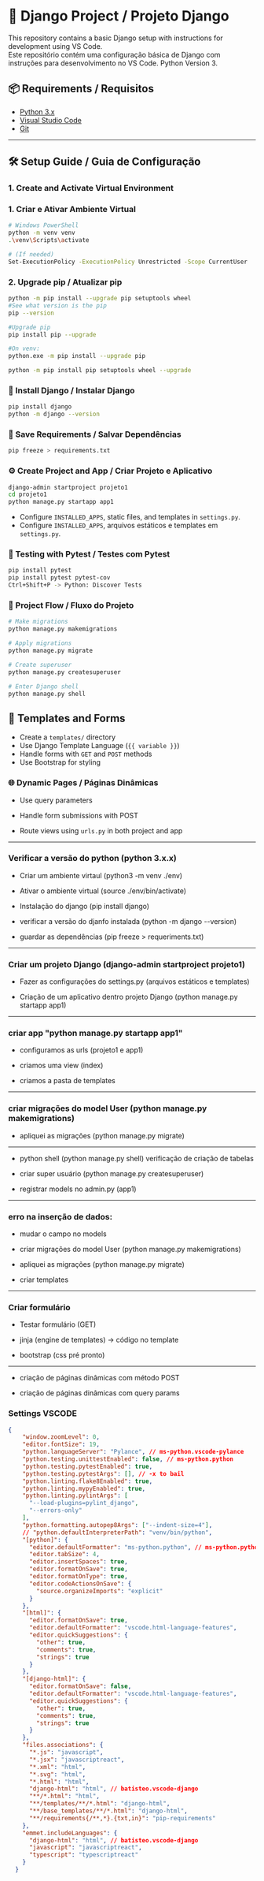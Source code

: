 # 🧱 Django Project / Projeto Django

This repository contains a basic Django setup with instructions for development using VS Code.  
Este repositório contém uma configuração básica de Django com instruções para desenvolvimento no VS Code.
Python Version 3.

## 📦 Requirements / Requisitos

- [Python 3.x](https://www.python.org/downloads/)
- [Visual Studio Code](https://code.visualstudio.com/download)
- [Git](https://git-scm.com/downloads)

---

## 🛠️ Setup Guide / Guia de Configuração

### 1. Create and Activate Virtual Environment  
### 1. Criar e Ativar Ambiente Virtual

```bash
# Windows PowerShell
python -m venv venv
.\venv\Scripts\activate
```
```bash
# (If needed)
Set-ExecutionPolicy -ExecutionPolicy Unrestricted -Scope CurrentUser
```

### 2. Upgrade pip / Atualizar pip
```bash
python -m pip install --upgrade pip setuptools wheel
#See what version is the pip
pip --version

#Upgrade pip
pip install pip --upgrade

#On venv:
python.exe -m pip install --upgrade pip

python -m pip install pip setuptools wheel --upgrade
```

### 🚀 Install Django / Instalar Django
```bash
pip install django
python -m django --version
```

### 📄 Save Requirements / Salvar Dependências
```bash
pip freeze > requirements.txt
```

### ⚙️ Create Project and App / Criar Projeto e Aplicativo
```bash
django-admin startproject projeto1
cd projeto1
python manage.py startapp app1
```
- Configure `INSTALLED_APPS`, static files, and templates in `settings.py`.
- Configure `INSTALLED_APPS`, arquivos estáticos e templates em `settings.py`.


### 🧪 Testing with Pytest / Testes com Pytest
```bash
pip install pytest
pip install pytest pytest-cov
Ctrl+Shift+P -> Python: Discover Tests
```

### 📂 Project Flow / Fluxo do Projeto

```bash
# Make migrations
python manage.py makemigrations

# Apply migrations
python manage.py migrate

# Create superuser
python manage.py createsuperuser

# Enter Django shell
python manage.py shell
```

## 🎨 Templates and Forms

- Create a `templates/` directory
- Use Django Template Language (`{{ variable }}`)
- Handle forms with `GET` and `POST` methods
- Use Bootstrap for styling

### 🌐 Dynamic Pages / Páginas Dinâmicas
- Use query parameters

- Handle form submissions with POST

- Route views using `urls.py` in both project and app


-----------------------------------------------------------------------------------
### Verificar a versão do python (python 3.x.x)

- Criar um ambiente virtaul (python3 -m venv ./env)

- Ativar o ambiente virtual (source ./env/bin/activate)

- Instalação do django (pip install django)

- verificar a versão do djanfo instalada (python -m django --version)

- guardar as dependências (pip freeze > requeriments.txt)
  
-----------------------------------------------------------------------------------

### Criar um projeto Django (django-admin startproject projeto1)

- Fazer as configurações do settings.py (arquivos estáticos e templates)

- Criação de um aplicativo dentro projeto Django (python manage.py startapp app1)

-----------------------------------------------------------------------------------

### criar app "python manage.py startapp app1"

- configuramos as urls (projeto1 e app1)

- criamos uma view (index)

- criamos a pasta de templates

-----------------------------------------------------------------------------------

### criar migrações do model User (python manage.py makemigrations)

- apliquei as migrações (python manage.py migrate)

-----------------------------------------------------------------------------------

- python shell (python manage.py shell) verificação de criação de tabelas

- criar super usuário (python manage.py createsuperuser)

- registrar models no admin.py (app1) 

-----------------------------------------------------------------------------------

### erro na inserção de dados:
  - mudar o campo no models 
  - criar migrações do model User (python manage.py makemigrations)
  - apliquei as migrações (python manage.py migrate)

 - criar templates

-----------------------------------------------------------------------------------

### Criar formulário 

- Testar formulário (GET)

- jinja (engine de templates) -> código no template

- bootstrap (css pré pronto)

-----------------------------------------------------------------------------------

- criação de páginas dinâmicas com método POST

- criação de páginas dinâmicas com query params



### Settings VSCODE
```json
{
    "window.zoomLevel": 0,
    "editor.fontSize": 19,
    "python.languageServer": "Pylance", // ms-python.vscode-pylance
    "python.testing.unittestEnabled": false, // ms-python.python
    "python.testing.pytestEnabled": true,
    "python.testing.pytestArgs": [], // -x to bail
    "python.linting.flake8Enabled": true,
    "python.linting.mypyEnabled": true,
    "python.linting.pylintArgs": [
      "--load-plugins=pylint_django",
      "--errors-only"
    ],
    "python.formatting.autopep8Args": ["--indent-size=4"],
    // "python.defaultInterpreterPath": "venv/bin/python",
    "[python]": {
      "editor.defaultFormatter": "ms-python.python", // ms-python.python
      "editor.tabSize": 4,
      "editor.insertSpaces": true,
      "editor.formatOnSave": true,
      "editor.formatOnType": true,
      "editor.codeActionsOnSave": {
        "source.organizeImports": "explicit"
      }
    },
    "[html]": {
      "editor.formatOnSave": true,
      "editor.defaultFormatter": "vscode.html-language-features",
      "editor.quickSuggestions": {
        "other": true,
        "comments": true,
        "strings": true
      }
    },
    "[django-html]": {
      "editor.formatOnSave": false,
      "editor.defaultFormatter": "vscode.html-language-features",
      "editor.quickSuggestions": {
        "other": true,
        "comments": true,
        "strings": true
      }
    },
    "files.associations": {
      "*.js": "javascript",
      "*.jsx": "javascriptreact",
      "*.xml": "html",
      "*.svg": "html",
      "*.html": "html",
      "django-html": "html", // batisteo.vscode-django
      "**/*.html": "html",
      "**/templates/**/*.html": "django-html",
      "**/base_templates/**/*.html": "django-html",
      "**/requirements{/**,*}.{txt,in}": "pip-requirements"
    },
    "emmet.includeLanguages": {
      "django-html": "html", // batisteo.vscode-django
      "javascript": "javascriptreact",
      "typescript": "typescriptreact"
    }
  }
```
